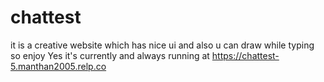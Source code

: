 # chattest
it is a creative website which has nice ui and also u can draw while typing so enjoy
Yes it's currently and always running at https://chattest-5.manthan2005.relp.co
